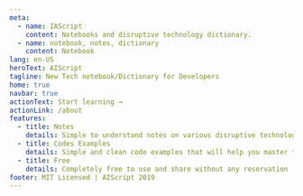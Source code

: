 ```yaml
---
meta:
  - name: IAScript
    content: Notebooks and disruptive technology dictionary.
  - name: notebook, notes, dictionary
    content: Notebook
lang: en-US
heroText: AIScript
tagline: New Tech notebook/Dictionary for Developers
home: true
navbar: true
actionText: Start learning →
actionLink: /about
features:
  - title: Notes
    details: Simple to understand notes on various disruptive technologies like AI, Blockchain, etc.
  - title: Codes Examples
    details: Simple and clean code examples that will help you master the concepts in a real-world situation
  - title: Free
    details: Completely free to use and share without any reservation :).
footer: MIT Licensed | AIScript 2019
---
```

